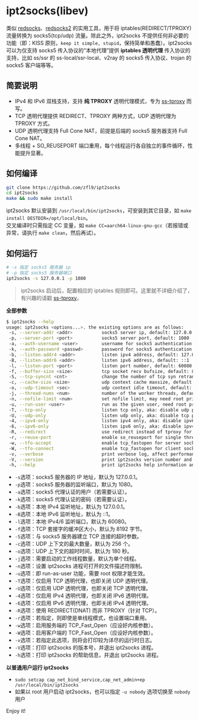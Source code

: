 # ipt2socks(libev)
类似 [redsocks](https://github.com/darkk/redsocks)、[redsocks2](https://github.com/semigodking/redsocks) 的实用工具，用于将 iptables(REDIRECT/TPROXY) 流量转换为 socks5(tcp/udp) 流量。除此之外，ipt2socks 不提供任何非必要的功能（即：KISS 原则，`keep it simple, stupid`，保持简单和愚蠢）。ipt2socks 可以为仅支持 socks5 传入协议的“本地代理”提供 **iptables 透明代理** 传入协议的支持，比如 ss/ssr 的 ss-local/ssr-local、v2ray 的 socks5 传入协议、trojan 的 socks5 客户端等等。

## 简要说明
- IPv4 和 IPv6 双栈支持，支持 **纯 TPROXY** 透明代理模式，专为 [ss-tproxy](https://github.com/zfl9/ss-tproxy) 而写。
- TCP 透明代理提供 REDIRECT、TPROXY 两种方式，UDP 透明代理为 TPROXY 方式。
- UDP 透明代理支持 Full Cone NAT，前提是后端的 socks5 服务器支持 Full Cone NAT。
- 多线程 + SO_REUSEPORT 端口重用，每个线程运行各自独立的事件循环，性能提升显著。

## 如何编译
```bash
git clone https://github.com/zfl9/ipt2socks
cd ipt2socks
make && sudo make install
```
ipt2socks 默认安装到 `/usr/local/bin/ipt2socks`，可安装到其它目录，如 `make install DESTDIR=/opt/local/bin`。<br>
交叉编译时只需指定 CC 变量，如 `make CC=aarch64-linux-gnu-gcc`（若报错或异常，请执行 `make clean`，然后再试）。

## 如何运行
```bash
# -s 指定 socks5 服务器 ip
# -p 指定 socks5 服务器端口
ipt2socks -s 127.0.0.1 -p 1080
```
> ipt2socks 启动后，配置相应的 iptables 规则即可。这里就不详细介绍了，有兴趣的请戳 [ss-tproxy](https://github.com/zfl9/ss-tproxy)。

**全部参数**
```bash
$ ipt2socks --help
usage: ipt2socks <options...>. the existing options are as follows:
 -s, --server-addr <addr>           socks5 server ip, default: 127.0.0.1
 -p, --server-port <port>           socks5 server port, default: 1080
 -a, --auth-username <user>         username for socks5 authentication
 -k, --auth-password <passwd>       password for socks5 authentication
 -b, --listen-addr4 <addr>          listen ipv4 address, default: 127.0.0.1
 -B, --listen-addr6 <addr>          listen ipv6 address, default: ::1
 -l, --listen-port <port>           listen port number, default: 60080
 -f, --buffer-size <size>           tcp socket recv bufsize, default: 8192
 -S, --tcp-syncnt <cnt>             change the number of tcp syn retransmits
 -c, --cache-size <size>            udp context cache maxsize, default: 256
 -o, --udp-timeout <sec>            udp context idle timeout, default: 180
 -j, --thread-nums <num>            number of the worker threads, default: 1
 -n, --nofile-limit <num>           set nofile limit, may need root privilege
 -u, --run-user <user>              run as the given user, need root privilege
 -T, --tcp-only                     listen tcp only, aka: disable udp proxy
 -U, --udp-only                     listen udp only, aka: disable tcp proxy
 -4, --ipv4-only                    listen ipv4 only, aka: disable ipv6 proxy
 -6, --ipv6-only                    listen ipv6 only, aka: disable ipv4 proxy
 -R, --redirect                     use redirect instead of tproxy for tcp
 -r, --reuse-port                   enable so_reuseport for single thread
 -w, --tfo-accept                   enable tcp_fastopen for server socket
 -W, --tfo-connect                  enable tcp_fastopen for client socket
 -v, --verbose                      print verbose log, affect performance
 -V, --version                      print ipt2socks version number and exit
 -h, --help                         print ipt2socks help information and exit
```
- `-s`选项：socks5 服务器的 IP 地址，默认为 127.0.0.1。
- `-p`选项：socks5 服务器的监听端口，默认为 1080。
- `-a`选项：socks5 代理认证的用户（若需要认证）。
- `-k`选项：socks5 代理认证的密码（若需要认证）。
- `-b`选项：本地 IPv4 监听地址，默认为 127.0.0.1。
- `-B`选项：本地 IPv6 监听地址，默认为 ::1。
- `-l`选项：本地 IPv4/6 监听端口，默认为 60080。
- `-f`选项：TCP 套接字的缓冲区大小，默认为 8192 字节。
- `-S`选项：与 socks5 服务器建立 TCP 连接的超时参数。
- `-c`选项：UDP 上下文的最大数量，默认为 256 个。
- `-o`选项：UDP 上下文的超时时间，默认为 180 秒。
- `-j`选项：需要启动的工作线程数量，默认为单个线程。
- `-n`选项：设置 ipt2socks 进程可打开的文件描述符限制。
- `-u`选项：即 run-as-user 功能，需要 root 权限才能生效。
- `-T`选项：仅启用 TCP 透明代理，也即关闭 UDP 透明代理。
- `-U`选项：仅启用 UDP 透明代理，也即关闭 TCP 透明代理。
- `-4`选项：仅启用 IPv4 透明代理，也即关闭 IPv6 透明代理。
- `-6`选项：仅启用 IPv6 透明代理，也即关闭 IPv4 透明代理。
- `-R`选项：使用 REDIRECT(DNAT) 而非 TPROXY（针对 TCP）。
- `-r`选项：若指定，则即使是单线程模式，也设置端口重用。
- `-w`选项：启用服务端的 TCP_Fast_Open（应设好内核参数）。
- `-W`选项：启用客户端的 TCP_Fast_Open（应设好内核参数）。
- `-v`选项：若指定此选项，则将会打印较为详尽的运行时日志。
- `-V`选项：打印 ipt2socks 的版本号，并退出 ipt2socks 进程。
- `-h`选项：打印 ipt2socks 的帮助信息，并退出 ipt2socks 进程。

**以普通用户运行 ipt2socks**
- `sudo setcap cap_net_bind_service,cap_net_admin+ep /usr/local/bin/ipt2socks`
- 如果以 root 用户启动 ipt2socks，也可以指定 `-u nobody` 选项切换至 `nobody` 用户

Enjoy it!
